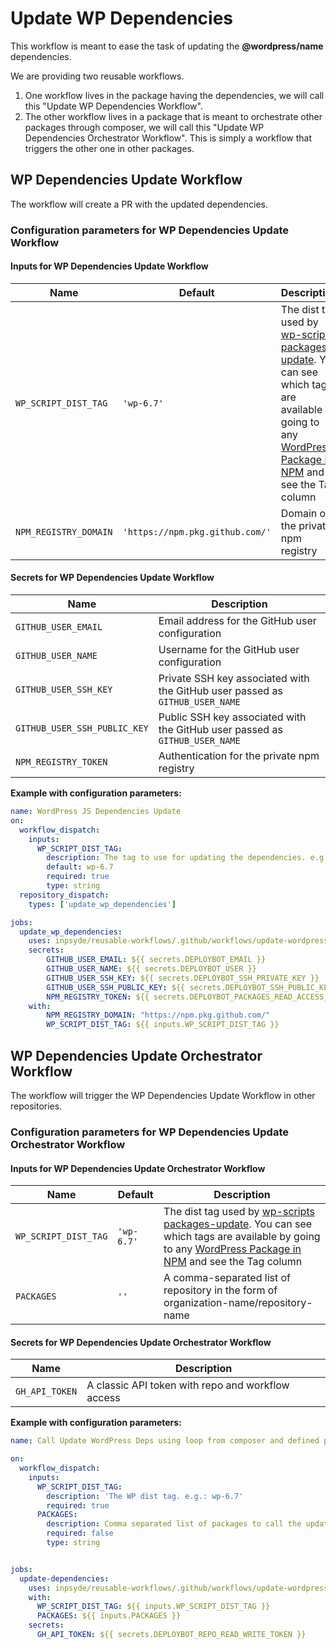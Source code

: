 # Update WP Dependencies

This workflow is meant to ease the task of updating the **@wordpress/name** dependencies.

We are providing two reusable workflows. 

1. One workflow lives in the package having the dependencies, we will call this "Update WP Dependencies Workflow".
2. The other workflow lives in a package that is meant to orchestrate other packages through composer, we will call this "Update WP Dependencies Orchestrator Workflow". 
    This is simply a workflow that triggers the other one in other packages.

## WP Dependencies Update Workflow

The workflow will create a PR with the updated dependencies.


### Configuration parameters for WP Dependencies Update Workflow

#### Inputs for WP Dependencies Update Workflow

| Name                  | Default                         | Description                                                                                                                                                                                                                                                                                                       |
|-----------------------|---------------------------------|-------------------------------------------------------------------------------------------------------------------------------------------------------------------------------------------------------------------------------------------------------------------------------------------------------------------|
| `WP_SCRIPT_DIST_TAG`  | `'wp-6.7'`                      | The dist tag used by [wp-scripts packages-update](https://github.com/WordPress/gutenberg/tree/trunk/packages/scripts#packages-update). You can see which tags are available by going to any [WordPress Package in NPM](https://www.npmjs.com/package/@wordpress/blocks?activeTab=versions) and see the Tag column |
| `NPM_REGISTRY_DOMAIN` | `'https://npm.pkg.github.com/'` | Domain of the private npm registry                                                                                                                                                                                                                                                                                |


#### Secrets for WP Dependencies Update Workflow

| Name                         | Description                                                                  |
|------------------------------|------------------------------------------------------------------------------|
| `GITHUB_USER_EMAIL`          | Email address for the GitHub user configuration                              |
| `GITHUB_USER_NAME`           | Username for the GitHub user configuration                                   |
| `GITHUB_USER_SSH_KEY`        | Private SSH key associated with the GitHub user passed as `GITHUB_USER_NAME` |
| `GITHUB_USER_SSH_PUBLIC_KEY` | Public SSH key associated with the GitHub user passed as `GITHUB_USER_NAME`  |
| `NPM_REGISTRY_TOKEN`         | Authentication for the private npm registry                                  |

**Example with configuration parameters:**

```yaml
name: WordPress JS Dependencies Update
on:
  workflow_dispatch:
    inputs:
      WP_SCRIPT_DIST_TAG:
        description: The tag to use for updating the dependencies. e.g. wp-6.7
        default: wp-6.7
        required: true
        type: string
  repository_dispatch:
    types: ['update_wp_dependencies']

jobs:
  update_wp_dependencies:
    uses: inpsyde/reusable-workflows/.github/workflows/update-wordpress-js-dependencies.yml@main
    secrets:
        GITHUB_USER_EMAIL: ${{ secrets.DEPLOYBOT_EMAIL }}
        GITHUB_USER_NAME: ${{ secrets.DEPLOYBOT_USER }}
        GITHUB_USER_SSH_KEY: ${{ secrets.DEPLOYBOT_SSH_PRIVATE_KEY }}
        GITHUB_USER_SSH_PUBLIC_KEY: ${{ secrets.DEPLOYBOT_SSH_PUBLIC_KEY }}
        NPM_REGISTRY_TOKEN: ${{ secrets.DEPLOYBOT_PACKAGES_READ_ACCESS_TOKEN }}
    with:
        NPM_REGISTRY_DOMAIN: "https://npm.pkg.github.com/"
        WP_SCRIPT_DIST_TAG: ${{ inputs.WP_SCRIPT_DIST_TAG }}
```

## WP Dependencies Update Orchestrator Workflow

The workflow will trigger the WP Dependencies Update Workflow in other repositories.


### Configuration parameters for WP Dependencies Update Orchestrator Workflow

#### Inputs for WP Dependencies Update Orchestrator Workflow

| Name                  | Default    | Description                                                                                                                                                                                                                                                                                                       |
|-----------------------|------------|-------------------------------------------------------------------------------------------------------------------------------------------------------------------------------------------------------------------------------------------------------------------------------------------------------------------|
| `WP_SCRIPT_DIST_TAG`  | `'wp-6.7'` | The dist tag used by [wp-scripts packages-update](https://github.com/WordPress/gutenberg/tree/trunk/packages/scripts#packages-update). You can see which tags are available by going to any [WordPress Package in NPM](https://www.npmjs.com/package/@wordpress/blocks?activeTab=versions) and see the Tag column |
| `PACKAGES`            | `''`       | A comma-separated list of repository in the form of organization-name/repository-name                                                                                                                                                                                                                             |


#### Secrets for WP Dependencies Update Orchestrator Workflow

| Name           | Description                                       |
|----------------|---------------------------------------------------|
| `GH_API_TOKEN` | A classic API token with repo and workflow access |

**Example with configuration parameters:**

```yaml
name: Call Update WordPress Deps using loop from composer and defined packages

on:
  workflow_dispatch:
    inputs:
      WP_SCRIPT_DIST_TAG:
        description: 'The WP dist tag. e.g.: wp-6.7'
        required: true
      PACKAGES:
        description: Comma separated list of packages to call the update js wordpress dependencies.
        required: false
        type: string


jobs:
  update-dependencies:
    uses: inpsyde/reusable-workflows/.github/workflows/update-wordpress-js-dependencies-orchestrator.yml@main
    with:
      WP_SCRIPT_DIST_TAG: ${{ inputs.WP_SCRIPT_DIST_TAG }}
      PACKAGES: ${{ inputs.PACKAGES }}
    secrets:
      GH_API_TOKEN: ${{ secrets.DEPLOYBOT_REPO_READ_WRITE_TOKEN }}
```

